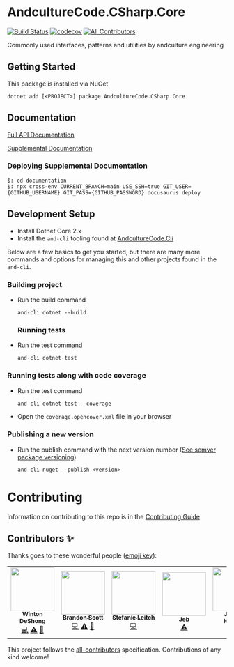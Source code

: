 # AndcultureCode.CSharp.Core 
[![Build Status](https://travis-ci.org/AndcultureCode/AndcultureCode.CSharp.Core.svg?branch=master)](https://travis-ci.org/AndcultureCode/AndcultureCode.CSharp.Core) [![codecov](https://codecov.io/gh/AndcultureCode/AndcultureCode.CSharp.Core/branch/master/graph/badge.svg)](https://codecov.io/gh/AndcultureCode/AndcultureCode.CSharp.Core) <!-- ALL-CONTRIBUTORS-BADGE:START - Do not remove or modify this section -->
[![All Contributors](https://img.shields.io/badge/all_contributors-6-orange.svg?style=flat-square)](#contributors-)
<!-- ALL-CONTRIBUTORS-BADGE:END -->
Commonly used interfaces, patterns and utilities by andculture engineering

## Getting Started
This package is installed via NuGet
```
dotnet add [<PROJECT>] package AndcultureCode.CSharp.Core
```

## Documentation

[Full API Documentation](src/AndcultureCode.CSharp.Core/AndcultureCode.CSharp.Core.md)

[Supplemental Documentation](https://andculturecode.github.io/AndcultureCode.CSharp.Core)


### Deploying Supplemental Documentation

```shell
$: cd documentation
$: npx cross-env CURRENT_BRANCH=main USE_SSH=true GIT_USER={GITHUB_USERNAME} GIT_PASS={GITHUB_PASSWORD} docusaurus deploy
```


## Development Setup

* Install Dotnet Core 2.x
* Install the `and-cli` tooling found at [AndcultureCode.Cli](https://github.com/AndcultureCode/AndcultureCode.Cli)

Below are a few basics to get you started, but there are many more commands and options for managing this and other projects found in the `and-cli`.

### Building project
* Run the build command
    ```
    and-cli dotnet --build
    ```

    ### Running tests
* Run the test command
    ```
    and-cli dotnet-test
    ```

### Running tests along with code coverage
* Run the test command
    ```
    and-cli dotnet-test --coverage
    ```
* Open the `coverage.opencover.xml` file in your browser

### Publishing a new version
* Run the publish command with the next version number ([See semver package versioning](https://docs.microsoft.com/en-us/nuget/concepts/package-versioning))
    ```
    and-cli nuget --publish <version>
    ```


Contributing
======

Information on contributing to this repo is in the [Contributing Guide](CONTRIBUTING.md)

## Contributors ✨

Thanks goes to these wonderful people ([emoji key](https://allcontributors.org/docs/en/emoji-key)):

<!-- ALL-CONTRIBUTORS-LIST:START - Do not remove or modify this section -->
<!-- prettier-ignore-start -->
<!-- markdownlint-disable -->
<table>
  <tr>
    <td align="center"><a href="http://www.winton.me/"><img src="https://avatars.githubusercontent.com/u/48424?v=4?s=100" width="100px;" alt=""/><br /><sub><b>Winton DeShong</b></sub></a><br /><a href="https://github.com/AndcultureCode/AndcultureCode.CSharp.Core/commits?author=wintondeshong" title="Code">💻</a> <a href="https://github.com/AndcultureCode/AndcultureCode.CSharp.Core/commits?author=wintondeshong" title="Tests">⚠️</a> <a href="https://github.com/AndcultureCode/AndcultureCode.CSharp.Core/commits?author=wintondeshong" title="Documentation">📖</a></td>
    <td align="center"><a href="https://github.com/brandongregoryscott"><img src="https://avatars.githubusercontent.com/u/11774799?v=4?s=100" width="100px;" alt=""/><br /><sub><b>Brandon Scott</b></sub></a><br /><a href="https://github.com/AndcultureCode/AndcultureCode.CSharp.Core/commits?author=brandongregoryscott" title="Code">💻</a> <a href="https://github.com/AndcultureCode/AndcultureCode.CSharp.Core/commits?author=brandongregoryscott" title="Tests">⚠️</a> <a href="#maintenance-brandongregoryscott" title="Maintenance">🚧</a></td>
    <td align="center"><a href="https://github.com/Stefanie899"><img src="https://avatars.githubusercontent.com/u/37462028?v=4?s=100" width="100px;" alt=""/><br /><sub><b>Stefanie Leitch</b></sub></a><br /><a href="https://github.com/AndcultureCode/AndcultureCode.CSharp.Core/commits?author=Stefanie899" title="Code">💻</a></td>
    <td align="center"><a href="http://jebediahelliott.com"><img src="https://avatars.githubusercontent.com/u/26680652?v=4?s=100" width="100px;" alt=""/><br /><sub><b>Jeb</b></sub></a><br /><a href="https://github.com/AndcultureCode/AndcultureCode.CSharp.Core/commits?author=jebediahelliott" title="Tests">⚠️</a></td>
    <td align="center"><a href="https://github.com/jhugs"><img src="https://avatars.githubusercontent.com/u/14300627?v=4?s=100" width="100px;" alt=""/><br /><sub><b>Joshua Hughes</b></sub></a><br /><a href="https://github.com/AndcultureCode/AndcultureCode.CSharp.Core/commits?author=jhugs" title="Code">💻</a></td>
    <td align="center"><a href="http://resume.dylanjustice.com"><img src="https://avatars.githubusercontent.com/u/22502365?v=4?s=100" width="100px;" alt=""/><br /><sub><b>Dylan Justice</b></sub></a><br /><a href="https://github.com/AndcultureCode/AndcultureCode.CSharp.Core/commits?author=dylanjustice" title="Code">💻</a> <a href="https://github.com/AndcultureCode/AndcultureCode.CSharp.Core/commits?author=dylanjustice" title="Tests">⚠️</a></td>
  </tr>
</table>

<!-- markdownlint-restore -->
<!-- prettier-ignore-end -->

<!-- ALL-CONTRIBUTORS-LIST:END -->

This project follows the [all-contributors](https://github.com/all-contributors/all-contributors) specification. Contributions of any kind welcome!
